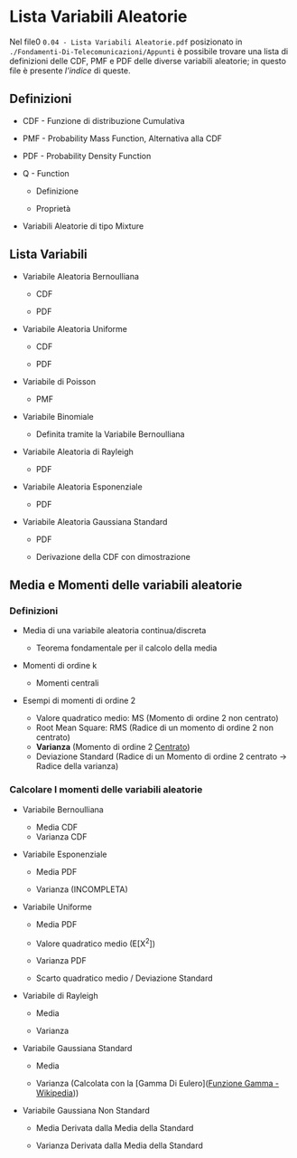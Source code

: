 # Lista Variabili Aleatorie

Nel file0 `0.04 - Lista Variabili Aleatorie.pdf` posizionato in `./Fondamenti-Di-Telecomunicazioni/Appunti`  è possibile trovare una lista di definizioni delle CDF, PMF e PDF delle diverse variabili aleatorie; in questo file è presente *l'indice* di queste.

## Definizioni

- CDF - Funzione di distribuzione Cumulativa

- PMF - Probability Mass Function, Alternativa alla CDF

- PDF - Probability Density Function

- Q - Function
  
  - Definizione
  
  - Proprietà

- Variabili Aleatorie di tipo Mixture

## Lista Variabili

- Variabile Aleatoria Bernoulliana
  
  - CDF
  
  - PDF

- Variabile Aleatoria Uniforme
  
  - CDF
  
  - PDF

- Variabile di Poisson
  
  - PMF

- Variabile Binomiale
  
  - Definita tramite la Variabile Bernoulliana

- Variabile Aleatoria di Rayleigh
  
  - PDF

- Variabile Aleatoria Esponenziale
  
  - PDF

- Variabile Aleatoria Gaussiana Standard
  
  - PDF
  
  - Derivazione della CDF con dimostrazione

## Media e Momenti delle variabili aleatorie

### Definizioni

- Media di una variabile aleatoria continua/discreta
  
  - Teorema fondamentale per il calcolo della media

- Momenti di ordine k
  
  - Momenti centrali

- Esempi di momenti di ordine 2
  
  - Valore quadratico medio: MS 
    (Momento di ordine 2 non centrato)
  - Root Mean Square: RMS
    (Radice di un momento di ordine 2 non centrato)
  - **Varianza**
    (Momento di ordine 2 <u>Centrato</u>)
  - Deviazione Standard
    (Radice di un Momento di ordine 2 centrato -> Radice della varianza)

### Calcolare I momenti delle variabili aleatorie

- Variabile Bernoulliana
  
  - Media CDF
  - Varianza CDF

- Variabile Esponenziale
  
  - Media PDF
  
  - Varianza (INCOMPLETA)

- Variabile Uniforme
  
  - Media PDF
  
  - Valore quadratico medio (E[X<sup>2</sup>])
  
  - Varianza PDF
  
  - Scarto quadratico medio / Deviazione Standard

- Variabile di Rayleigh
  
  - Media
  
  - Varianza

- Variabile Gaussiana Standard
  
  - Media
  
  - Varianza
    (Calcolata con la [Gamma Di Eulero]([Funzione Gamma - Wikipedia](https://it.wikipedia.org/wiki/Funzione_Gamma)))

- Variabile Gaussiana Non Standard
  
  - Media
    Derivata dalla Media della Standard
  
  - Varianza
    Derivata dalla Media della Standard

